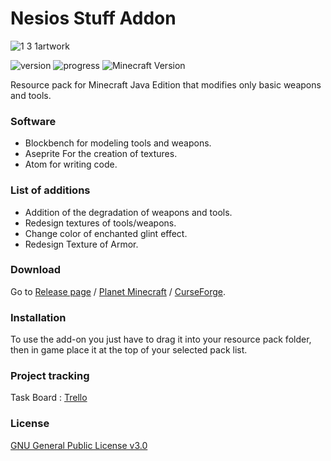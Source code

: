 # Nesios Stuff Addon
![1 3 1artwork](https://user-images.githubusercontent.com/52352139/188740763-0222f949-7eb0-42de-82e3-0c96addf9f23.png)

![version](https://img.shields.io/github/v/release/N3siOS/Nesios_Stuff_Addon?label=Last%20release)
![progress](https://img.shields.io/badge/v1.4%20Progress-70%25-blueviolet)
![Minecraft Version](https://img.shields.io/badge/Minecraft%20Version-1.20.x-inactive)


Resource pack for Minecraft Java Edition that modifies only basic weapons and tools.

### Software

- Blockbench for modeling tools and weapons. 
- Aseprite For the creation of textures. 
- Atom for writing code.

### List of additions

- Addition of the degradation of weapons and tools.
- Redesign textures of tools/weapons.
- Change color of enchanted glint effect.
- Redesign Texture of Armor.

### Download

Go to [Release page](https://github.com/N3siOS/Nesios_Stuff_Addon/releases) / [Planet Minecraft](https://www.planetminecraft.com/texture-pack/nesios-better-stuff/) / [CurseForge](https://www.curseforge.com/minecraft/texture-packs/nesios-stuff-addon).

### Installation

To use the add-on you just have to drag it into your resource pack folder, then in game place it at the top of your selected pack list.

### Project tracking

Task Board :  [Trello](https://trello.com/b/YKjshhmy/public-task-board) 

### License

[GNU General Public License v3.0](https://choosealicense.com/licenses/gpl-3.0/)
